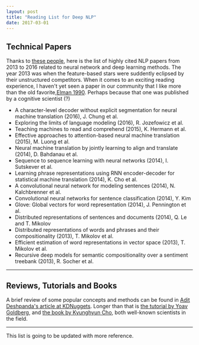 ```yaml
---
layout: post
title: "Reading List for Deep NLP"
date: 2017-03-01
---
```


## Technical Papers
Thanks to [these people](https://github.com/terryum/awesome-deep-learning-papers/graphs/contributors), here is the list of highly cited NLP papers from 2013 to 2016 related to neural network and deep learning methods. The year 2013 was when the feature-based stars were suddently eclipsed by their unstructured competitors. When it comes to an exciting reading experience, I haven't yet seen a paper in our community that I like more than the old favorite,[Elman 1990](http://onlinelibrary.wiley.com/doi/10.1207/s15516709cog1402_1/abstract). Perhaps because that one was published by a cognitive scientist (?)

* A character-level decoder without explicit segmentation for neural machine translation (2016), J. Chung et al. 
* Exploring the limits of language modeling (2016), R. Jozefowicz et al. 
* Teaching machines to read and comprehend (2015), K. Hermann et al. 
* Effective approaches to attention-based neural machine translation (2015), M. Luong et al. 
* Neural machine translation by jointly learning to align and translate (2014), D. Bahdanau et al. 
* Sequence to sequence learning with neural networks (2014), I. Sutskever et al. 
* Learning phrase representations using RNN encoder-decoder for statistical machine translation (2014), K. Cho et al. 
* A convolutional neural network for modeling sentences (2014), N. Kalchbrenner et al. 
* Convolutional neural networks for sentence classification (2014), Y. Kim 
* Glove: Global vectors for word representation (2014), J. Pennington et al. 
* Distributed representations of sentences and documents (2014), Q. Le and T. Mikolov 
* Distributed representations of words and phrases and their compositionality (2013), T. Mikolov et al. 
* Efficient estimation of word representations in vector space (2013), T. Mikolov et al. 
* Recursive deep models for semantic compositionality over a sentiment treebank (2013), R. Socher et al. 



----------------

## Reviews, Tutorials  and Books

A brief review of some popular concepts and methods can be found in [Adit Deshpanda's article at KDNuggets](http://www.kdnuggets.com/2017/01/deep-learning-review-natural-language-processing.html). Longer than that is [the tutorial by Yoav Goldberg](https://arxiv.org/abs/1510.00726), and [the book by Kyunghyun Cho](https://arxiv.org/pdf/1511.07916.pdf), both well-known scientists in the field.


-------
This list is going to be updated with more reference.







